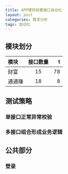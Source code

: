 ```yaml
---
title: APP理财前置接口自动化
layout: post
categories: 需求分析
tags: 自动化
---
```


## 模块划分

| 模块 | 接口数量 | t |
| :------------- | :-------------: | ---------: |
| 财富 | 15 | 78|
| 通通赚 | 18 | 8 |

## 测试策略
### 单接口正常异常校验
### 多接口组合形成业务逻辑
## 公共部分
### 登录